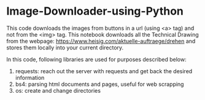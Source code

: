 # Image-Downloader-using-Python
This code downloads the images from buttons in a url (using &lt;a> tag) and not from the &lt;img> tag. This notebook downloads all the Technical Drawing from the webpage:
https://www.heisig.com/aktuelle-auftraege/drehen and stores them locally into your current
directory. 

In this code, following libraries are used for purposes described below:
1. requests: reach out the server with requests and get back the desired information
2. bs4: parsing html documents and pages, useful for web scrapping
3. os: create and change directories


